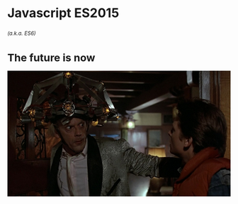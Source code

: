 
# Javascript ES2015
<small><i>(a.k.a. ES6)</i></span>


# The future is now
![alt Future](resources/bttf.jpg)